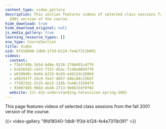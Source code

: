 ```yaml
---
content_type: video_gallery
description: This section features videos of selected class sessions from the fall
  2001 version of the course.
hide_download: true
hide_download_original: null
is_media_gallery: true
learning_resource_types: []
ocw_type: CourseSection
title: Video
uid: 8fd18040-1db8-1f3d-b124-fe4e7311b091
videos:
  content:
  - 73b5f49b-1b5d-bd8e-9126-274b691cdff0
  - bc6265d2-c433-f157-d5ac-fcd6e00d47f6
  - e6390d0c-9e64-b233-8c69-e4d12dc209b6
  - a992917f-19c9-fee7-d857-d4bc80c33b5f
  - 775873d1-3125-de15-12db-fe40c3320479
  - 93007485-966d-eb48-2713-9b9b334f0f02
  website: 21l-432-understanding-television-spring-2003
---
```


This page features videos of selected class sessions from the fall 2001 version of the course.

{{< video-gallery "8fd18040-1db8-1f3d-b124-fe4e7311b091" >}}

